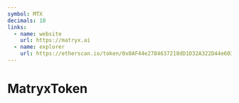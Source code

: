```yaml
---
symbol: MTX
decimals: 18
links:
  - name: website
    url: https://matryx.ai
  - name: explorer
    url: https://etherscan.io/token/0x0AF44e2784637218dD1D32A322D44e603A8f0c6A
---
```


# MatryxToken
